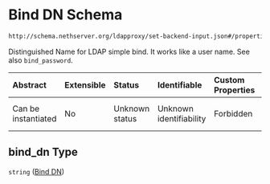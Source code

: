 # Bind DN Schema

```txt
http://schema.nethserver.org/ldapproxy/set-backend-input.json#/properties/bind_dn
```

Distinguished Name for LDAP simple bind. It works like a user name. See also `bind_password`.

| Abstract            | Extensible | Status         | Identifiable            | Custom Properties | Additional Properties | Access Restrictions | Defined In                                                                         |
| :------------------ | :--------- | :------------- | :---------------------- | :---------------- | :-------------------- | :------------------ | :--------------------------------------------------------------------------------- |
| Can be instantiated | No         | Unknown status | Unknown identifiability | Forbidden         | Allowed               | none                | [set-backend-input.json*](ldapproxy/set-backend-input.json "open original schema") |

## bind_dn Type

`string` ([Bind DN](set-backend-input-properties-bind-dn.md))
